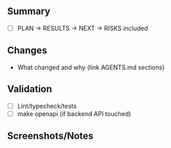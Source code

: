 ## Summary
- [ ] PLAN → RESULTS → NEXT → RISKS included

## Changes
- What changed and why (link AGENTS.md sections)

## Validation
- [ ] Lint/typecheck/tests
- [ ] make openapi (if backend API touched)

## Screenshots/Notes

